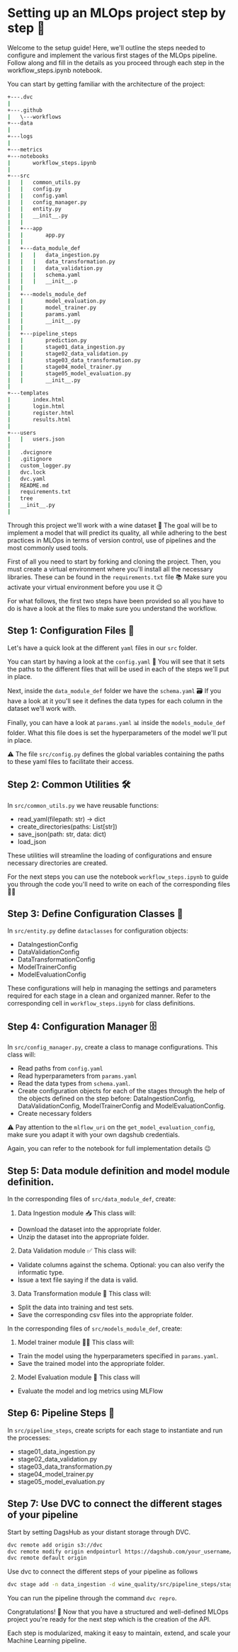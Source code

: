 # Setting up an MLOps project step by step 🚀

Welcome to the setup guide! Here, we'll outline the steps needed to configure and implement the various first stages of the MLOps pipeline. Follow along and fill in the details as you proceed through each step in the workflow_steps.ipynb notebook.

You can start by getting familiar with the architecture of the project: 

```bash
+---.dvc
|  
+---.github
|   \---workflows
+---data
|           
+---logs
|       
+---metrics
+---notebooks
|       workflow_steps.ipynb
|       
+---src
|   |   common_utils.py
|   |   config.py
|   |   config.yaml
|   |   config_manager.py
|   |   entity.py
|   |   __init__.py
|   |   
|   +---app
|   |       app.py
|   |       
|   +---data_module_def
|   |   |   data_ingestion.py
|   |   |   data_transformation.py
|   |   |   data_validation.py
|   |   |   schema.yaml
|   |   |   __init__.p
|   |           
|   +---models_module_def
|   |       model_evaluation.py
|   |       model_trainer.py
|   |       params.yaml
|   |       __init__.py
|   |       
|   +---pipeline_steps
|   |       prediction.py
|   |       stage01_data_ingestion.py
|   |       stage02_data_validation.py
|   |       stage03_data_transformation.py
|   |       stage04_model_trainer.py
|   |       stage05_model_evaluation.py
|   |       __init__.py
|           
+---templates
|       index.html
|       login.html
|       register.html
|       results.html
|       
+---users
|   |   users.json
| 
|   .dvcignore
|   .gitignore
|   custom_logger.py
|   dvc.lock
|   dvc.yaml
|   README.md
|   requirements.txt
|   tree
|   __init__.py
|  
```
Through this project we'll work with a wine dataset 🍷 The goal will be to implement a model that will predict its quality, all while adhering to the best practices in MLOps in terms of version control, use of pipelines and the most commonly used tools.

First of all you need to start by forking and cloning the project. Then, you must create a virtual environment where you'll install all the necessary libraries. These can be found in the `requirements.txt` file 📚 Make sure you activate your virtual environment before you use it 😉

For what follows, the first two steps have been provided so all you have to do is have a look at the files to make sure you understand the workflow.

## Step 1: Configuration Files 📘
Let's have a quick look at the different `yaml` files in our `src` folder.

You can start by having a look at the `config.yaml` 📂 You will see that it sets the paths to the different files that will be used in each of the steps we'll put in place.

Next, inside the `data_module_def` folder we have the `schema.yaml` 🗃️ If you have a look at it you'll see it defines the data types for each column in the dataset we'll work with.

Finally, you can have a look at `params.yaml` 📊 inside the `models_module_def` folder. What this file does is set the hyperparameters of the model we'll put in place.

⚠️ The file `src/config.py` defines the global variables containing the paths to these yaml files to facilitate their access. 

## Step 2: Common Utilities 🛠️ 
In `src/common_utils.py`  we have reusable functions:

* read_yaml(filepath: str) -> dict
* create_directories(paths: List[str])
* save_json(path: str, data: dict)
* load_json

These utilities will streamline the loading of configurations and ensure necessary directories are created.

For the next steps you can use the notebook `workflow_steps.ipynb` to guide you through the code you'll need to write on each of the corresponding files 🧑‍💻

## Step 3: Define Configuration Classes 🧩
In `src/entity.py` define `dataclasses` for configuration objects:

* DataIngestionConfig
* DataValidationConfig
* DataTransformationConfig
* ModelTrainerConfig
* ModelEvaluationConfig

These configurations will help in managing the settings and parameters required for each stage in a clean and organized manner. Refer to the corresponding cell in `workflow_steps.ipynb` for class definitions.

## Step 4: Configuration Manager 🗄️
In `src/config_manager.py`, create a class to manage configurations. This class will:

* Read paths from `config.yaml`
* Read hyperparameters from `params.yaml`
* Read the data types from `schema.yaml`.
* Create configuration objects for each of the stages through the help of the objects defined on the step before: DataIngestionConfig, DataValidationConfig, ModelTrainerConfig and ModelEvaluationConfig.
* Create necessary folders

⚠️ Pay attention to the `mlflow_uri` on the `get_model_evaluation_config`, make sure you adapt it with your own dagshub credentials. 

Again, you can refer to the notebook for full implementation details 😉

## Step 5: Data module definition and model module definition.
In the corresponding files of `src/data_module_def`, create:

1. Data Ingestion module 📥
This class will:
* Download the dataset into the appropriate folder.
* Unzip the dataset into the appropriate folder.

2. Data Validation module ✅
This class will:
* Validate columns against the schema. Optional: you can also verify the informatic type.
* Issue a text file saying if the data is valid.

3. Data Transformation module 🔄
This class will:
* Split the data into training and test sets.
* Save the corresponding csv files into the appropriate folder.

In the corresponding files of `src/models_module_def`, create:

1. Model trainer module 🏋️‍♂️
This class will:
* Train the model using the hyperparameters specified in `params.yaml`.
* Save the trained model into the appropriate folder.

2. Model Evaluation module 📝
This class will
* Evaluate the model and log metrics using MLFlow

## Step 6: Pipeline Steps 🚀
In `src/pipeline_steps`, create scripts for each stage to instantiate and run the processes:

* stage01_data_ingestion.py
* stage02_data_validation.py
* stage03_data_transformation.py
* stage04_model_trainer.py
* stage05_model_evaluation.py

## Step 7: Use DVC to connect the different stages of your pipeline
Start by setting DagsHub as your distant storage through DVC.

```bash
dvc remote add origin s3://dvc
dvc remote modify origin endpointurl https://dagshub.com/your_username/your_repo.s3 
dvc remote default origin
```

Use dvc to connect the different steps of your pipeline as follows 
```bash
dvc stage add -n data_ingestion -d wine_quality/src/pipeline_steps/stage01_data_ingestion.py -d wine_quality/src/config.yaml -o wine_quality/data/raw/winequality-red.csv python wine_quality/src/pipeline_steps/stage01_data_ingestion.py
```
You can run the pipeline through the command `dvc repro`.

Congratulations! 🎉 Now that you have a structured and well-defined MLOps project you're ready for the next step which is the creation of the API.

Each step is modularized, making it easy to maintain, extend, and scale your Machine Learning pipeline. 




